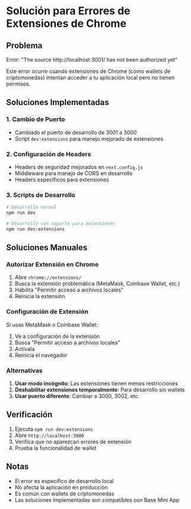 # Solución para Errores de Extensiones de Chrome

## Problema
Error: "The source http://localhost:3001/ has not been authorized yet"

Este error ocurre cuando extensiones de Chrome (como wallets de criptomonedas) intentan acceder a tu aplicación local pero no tienen permisos.

## Soluciones Implementadas

### 1. Cambio de Puerto
- Cambiado el puerto de desarrollo de 3001 a 3000
- Script `dev:extensions` para manejo mejorado de extensiones

### 2. Configuración de Headers
- Headers de seguridad mejorados en `next.config.js`
- Middleware para manejo de CORS en desarrollo
- Headers específicos para extensiones

### 3. Scripts de Desarrollo
```bash
# Desarrollo normal
npm run dev

# Desarrollo con soporte para extensiones
npm run dev:extensions
```

## Soluciones Manuales

### Autorizar Extensión en Chrome
1. Abre `chrome://extensions/`
2. Busca la extensión problemática (MetaMask, Coinbase Wallet, etc.)
3. Habilita "Permitir acceso a archivos locales"
4. Reinicia la extensión

### Configuración de Extensión
Si usas MetaMask o Coinbase Wallet:
1. Ve a configuración de la extensión
2. Busca "Permitir acceso a archivos locales"
3. Actívala
4. Reinicia el navegador

### Alternativas
1. **Usar modo incógnito**: Las extensiones tienen menos restricciones
2. **Deshabilitar extensiones temporalmente**: Para desarrollo sin wallets
3. **Usar puerto diferente**: Cambiar a 3000, 3002, etc.

## Verificación
1. Ejecuta `npm run dev:extensions`
2. Abre `http://localhost:3000`
3. Verifica que no aparezcan errores de extensión
4. Prueba la funcionalidad de wallet

## Notas
- El error es específico de desarrollo local
- No afecta la aplicación en producción
- Es común con wallets de criptomonedas
- Las soluciones implementadas son compatibles con Base Mini App
